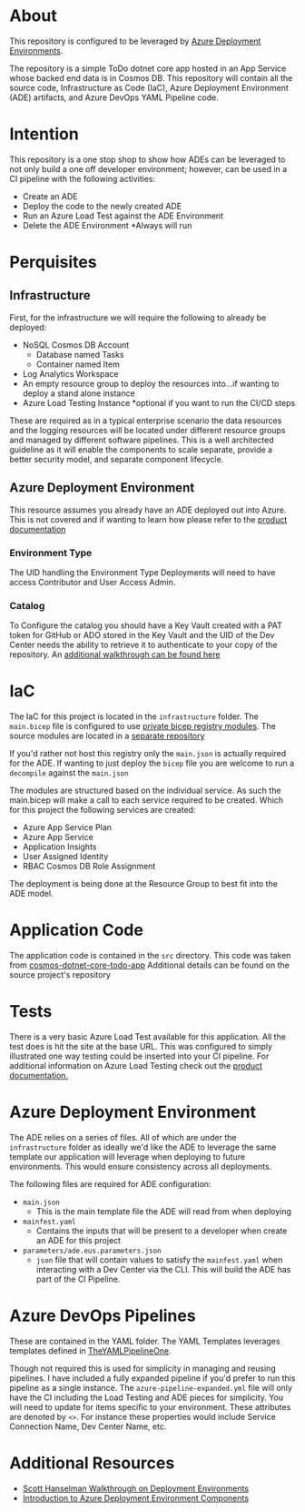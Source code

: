 # About
This repository is configured to be leveraged by [Azure Deployment Environments](https://learn.microsoft.com/azure/deployment-environments/). 

The repository is a simple ToDo dotnet core app hosted in an App Service whose backed end data is in Cosmos DB. This repository will contain all the source code, Infrastructure as Code (IaC), Azure Deployment Environment (ADE) artifacts, and Azure DevOps YAML Pipeline code.

# Intention
This repository is a one stop shop to show how ADEs can be leveraged to not only build a one off developer environment; however, can be used in a CI pipeline with the following activities:
- Create an ADE
- Deploy the code to the newly created ADE
- Run an Azure Load Test against the ADE Environment
- Delete the ADE Environment *Always will run

# Perquisites
## Infrastructure  
First, for the infrastructure we will require the following to already be deployed:
- NoSQL Cosmos DB Account
  - Database named Tasks
  - Container named Item
- Log Analytics Workspace
- An empty resource group to deploy the resources into...if wanting to deploy a stand alone instance
- Azure Load Testing Instance *optional if you want to run the CI/CD steps

These are required as in a typical enterprise scenario the data resources and the logging resources will be located under different resource groups and managed by different software pipelines. This is a well architected guideline as it will enable the components to scale separate, provide a better security model, and separate component lifecycle.

## Azure Deployment Environment
This resource assumes you already have an ADE deployed out into Azure. This is not covered and if wanting to learn how please refer to the [product documentation](https://learn.microsoft.com/azure/deployment-environments/)

### Environment Type
The UID handling the Environment Type Deployments will need to have access Contributor and User Access Admin.

### Catalog
To Configure the catalog you should have a Key Vault created with a PAT token for GitHub or ADO stored in the Key Vault and the UID of the Dev Center needs the ability to retrieve it to authenticate to your copy of the repository. An [additional walkthrough can be found here](https://learn.microsoft.com/azure/deployment-environments/how-to-configure-catalog)

# IaC
The IaC for this project is located in the `infrastructure` folder. The `main.bicep` file is configured to use [private bicep registry modules](https://learn.microsoft.com/en-us/azure/azure-resource-manager/bicep/private-module-registry?tabs=azure-powershell). The source modules are located in a [separate repository](https://github.com/JFolberth/bicep_registry)

If you'd rather not host this registry only the `main.json` is actually required for the ADE. If wanting to just deploy the `bicep` file you are welcome to run a `decompile` against the `main.json`

The modules are structured based on the individual service. As such the main.bicep will make a call to each service required to be created. Which for this project the following services are created:
- Azure App Service Plan
- Azure App Service
- Application Insights
- User Assigned Identity
- RBAC Cosmos DB Role Assignment

The deployment is being done at the Resource Group to best fit into the ADE model.

# Application Code
The application code is contained in the `src` directory. This code was taken from [cosmos-dotnet-core-todo-app](https://github.com/Azure-Samples/cosmos-dotnet-core-todo-app) Additional details can be found on the source project's repository

# Tests
There is a very basic Azure Load Test available for this application. All the test does is hit the site at the base URL. This was configured to simply illustrated one way testing could be inserted into your CI pipeline. For additional information on Azure Load Testing check out the [product documentation.](https://learn.microsoft.com/azure/load-testing/) 

# Azure Deployment Environment
The ADE relies on a series of files. All of which are under the `infrastructure` folder as ideally we'd like the ADE to leverage the same template our application will leverage when deploying to future environments. This would ensure consistency across all deployments.

The following files are required for ADE configuration:
- `main.json`
  - This is the main template file the ADE will read from when deploying
- `mainfest.yaml`
  - Contains the inputs that will be present to a developer when create an ADE for this project
- `parameters/ade.eus.parameters.json`
  - `json` file that will contain values to satisfy the `mainfest.yaml` when interacting with a Dev Center via the CLI. This will build the ADE has part of the CI Pipeline.

# Azure DevOps Pipelines
These are contained in the YAML folder. The YAML Templates leverages templates defined in [TheYAMLPipelineOne](https://github.com/JFolberth/TheYAMLPipelineOne).

Though not required this is used for simplicity in managing and reusing pipelines. I have included a fully expanded pipeline if you'd prefer to run this pipeline as a single instance. The `azure-pipeline-expanded.yml` file will only have the CI including the Load Testing and ADE pieces for simplicity. You will need to update for items specific to your environment. These attributes are denoted by `<>`. For instance these properties would include Service Connection Name, Dev Center Name, etc. 

# Additional Resources
- [Scott Hanselman Walkthrough on Deployment Environments](https://www.youtube.com/watch?v=_rRiVELgdf4)
- [Introduction to Azure Deployment Environment Components](https://blog.johnfolberth.com/introduction-to-azure-deployment-environment-components/)
 

